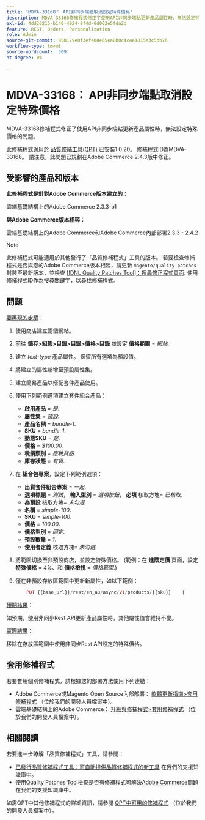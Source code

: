 ```yaml
---
title: 'MDVA-33168： API非同步端點取消設定特殊價格'
description: MDVA-33168修補程式修正了使用API非同步端點更新產品屬性時，無法設定特殊價格的問題。
exl-id: 4dd26215-b140-4924-8f4d-0d062e5fda2d
feature: REST, Orders, Personalization
role: Admin
source-git-commit: 958179e0f3efe08e65ea8b0c4c4e1015e3c5bb76
workflow-type: tm+mt
source-wordcount: '509'
ht-degree: 0%

---
```


# MDVA-33168： API非同步端點取消設定特殊價格

MDVA-33168修補程式修正了使用API非同步端點更新產品屬性時，無法設定特殊價格的問題。

此修補程式適用於 [品質修補工具(QPT)](/help/announcements/adobe-commerce-announcements/magento-quality-patches-released-new-tool-to-self-serve-quality-patches.md) 已安裝1.0.20。 修補程式ID為MDVA-33168。 請注意，此問題已規劃在Adobe Commerce 2.4.3版中修正。

## 受影響的產品和版本

**此修補程式是針對Adobe Commerce版本建立的：**

雲端基礎結構上的Adobe Commerce 2.3.3-p1

**與Adobe Commerce版本相容：**

雲端基礎結構上的Adobe Commerce和Adobe Commerce內部部署2.3.3 - 2.4.2

>[!NOTE]
>
>此修補程式可能適用於其他發行了「品質修補程式」工具的版本。 若要檢查修補程式是否與您的Adobe Commerce版本相容，請更新 `magento/quality-patches` 封裝至最新版本，並檢查 [[!DNL Quality Patches Tool]：搜尋修正程式頁面](https://devdocs.magento.com/quality-patches/tool.html#patch-grid). 使用修補程式ID作為搜尋關鍵字，以尋找修補程式。

## 問題

<u>要再現的步驟</u>：

1. 使用商店建立兩個網站。
1. 前往 **儲存>組態>目錄>目錄>價格>目錄** 並設定 **價格範圍** = *網站*.
1. 建立 *text-type* 產品屬性。 保留所有選項為預設值。
1. 將建立的屬性新增至預設屬性集。
1. 建立簡易產品以搭配套件產品使用。
1. 使用下列範例選項建立套件組合產品：
   * **啟用產品** = *是*.
   * **屬性集** = *預設*.
   * **產品名稱** = *bundle-1*.
   * **SKU** = *bundle-1*.
   * **動態SKU** = *是*.
   * **價格** = *$100.00*.
   * **稅捐類別** = *應稅貨品*.
   * **庫存狀態** = *有貨*.
1. 在 **組合包專案**，設定下列範例選項：
   * **出貨套件組合專案** = *一起*.
   * **選項標題** = *測試*， **輸入型別** = *選項按鈕*， **必填** 核取方塊= *已核取*.
   * **為預設** 核取方塊= *未勾選*.
   * **名稱** = *simple-100*.
   * **SKU** = *simple-100*.
   * **價格** = *100.00*.
   * **價格型別** = *固定*.
   * **預設數量** = *1*.
   * **使用者定義** 核取方塊= *未勾選*.
1. 將範圍切換至非預設商店，並設定特殊價格。 (範例：在 **進階定價** 頁面，設定 **特殊價格** = *4%*、和 **價格檢視** = *價格範圍*.)
1. 僅在非預設存放區範圍中更新新屬性，如以下範例：

   ```php
       PUT {{base_url}}/rest/en_au/async/V1/products/{{sku}}    {        "product": {            "custom_attributes": [                {                    "attribute_code": "text_attr",                    "value": 21                                   }            ]                    }    }
   ```

<u>預期結果</u>：

如預期，使用非同步Rest API更新產品屬性時，其他屬性值會維持不變。

<u>實際結果</u>：

移除在存放區範圍中使用非同步Rest API設定的特殊價格。

## 套用修補程式

若要套用個別修補程式，請根據您的部署方法使用下列連結：

* Adobe Commerce或Magento Open Source內部部署： [軟體更新指南>套用修補程式](https://devdocs.magento.com/guides/v2.4/comp-mgr/patching/mqp.html) （位於我們的開發人員檔案中）。
* 雲端基礎結構上的Adobe Commerce： [升級與修補程式>套用修補程式](https://devdocs.magento.com/cloud/project/project-patch.html) （位於我們的開發人員檔案中）。

## 相關閱讀

若要進一步瞭解「品質修補程式」工具，請參閱：

* [已發行品質修補程式工具：可自助提供品質修補程式的新工具](/help/announcements/adobe-commerce-announcements/magento-quality-patches-released-new-tool-to-self-serve-quality-patches.md) 在我們的支援知識庫中。
* [使用Quality Patches Tool檢查是否有修補程式可解決Adobe Commerce問題](/help/support-tools/patches-available-in-qpt-tool/check-patch-for-magento-issue-with-magento-quality-patches.md) 在我們的支援知識庫中。

如需QPT中其他修補程式的詳細資訊，請參閱 [QPT中可用的修補程式](https://devdocs.magento.com/quality-patches/tool.html#patch-grid) （位於我們的開發人員檔案中）。

